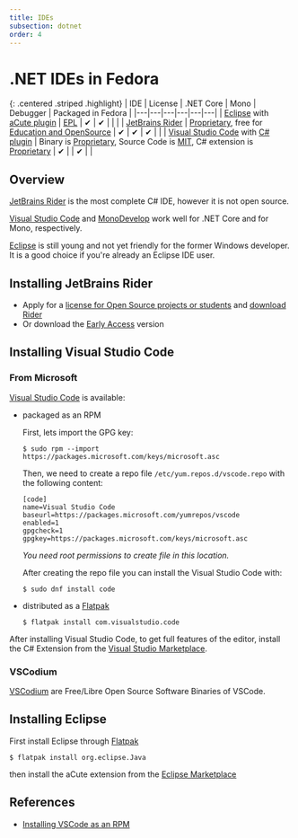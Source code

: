 ```yaml
---
title: IDEs
subsection: dotnet
order: 4
---
```


# .NET IDEs in Fedora

{: .centered .striped .highlight}
| IDE | License | .NET Core | Mono | Debugger | Packaged in Fedora |
|---|---|---|---|---|---|
| [Eclipse](/tools/eclipse/about.html) with [aCute plugin](https://marketplace.eclipse.org/content/acute-c-edition-eclipse-ide-experimental) | [EPL](http://www.eclipse.org/legal/epl-2.0/) | &#x2714; | &#x2714; |  |  |
| [JetBrains Rider](http://jetbrains.com/rider) | [Proprietary](https://www.jetbrains.com/store/license.html), free for [Education and OpenSource](https://www.jetbrains.com/store/#edition=discounts) | &#x2714; | &#x2714; | &#x2714; |  |
| [Visual Studio Code](https://code.visualstudio.com) with [C# plugin](https://marketplace.visualstudio.com/items?itemName=ms-vscode.csharp) | Binary is [Proprietary](https://code.visualstudio.com/License/), Source Code is [MIT](https://github.com/Microsoft/vscode/blob/master/LICENSE.txt), C# extension is [Proprietary](https://marketplace.visualstudio.com/items/ms-vscode.csharp/license) | &#x2714; |  | &#x2714; |  |

## Overview

[JetBrains Rider](#installing-jetbrains-rider) is the most complete C# IDE, however it is not open source.

[Visual Studio Code](#installing-visual-studio-code) and [MonoDevelop](#installing-monodevelop) work well for .NET Core and for Mono, respectively.

[Eclipse](#installing-eclipse) is still young and not yet friendly for the former Windows developer. It is a good choice if you're already an Eclipse IDE user.

## Installing JetBrains Rider

* Apply for a [license for Open Source projects or students](https://www.jetbrains.com/store/?fromMenu#edition=discounts) and [download Rider](http://jetbrains.com/rider)
* Or download the [Early Access](https://www.jetbrains.com/rider/eap) version

## Installing Visual Studio Code

### From Microsoft
[Visual Studio Code](https://code.visualstudio.com) is available:
  * packaged as an RPM

    First, lets import the GPG key:
    ```console
    $ sudo rpm --import https://packages.microsoft.com/keys/microsoft.asc
    ```
    
    Then, we need to create a repo file `/etc/yum.repos.d/vscode.repo` with the following content:
    ```
    [code]
    name=Visual Studio Code
    baseurl=https://packages.microsoft.com/yumrepos/vscode
    enabled=1
    gpgcheck=1
    gpgkey=https://packages.microsoft.com/keys/microsoft.asc
    ```
    _You need root permissions to create file in this location._

    After creating the repo file you can install the Visual Studio Code with:
    ```console
    $ sudo dnf install code
    ```

  * distributed as a [Flatpak](/deployment/flatpak/about.html)
    ```console
    $ flatpak install com.visualstudio.code
    ```

After installing Visual Studio Code, to get full features of the editor, install the C# Extension from the [Visual Studio Marketplace](https://marketplace.visualstudio.com/items?itemName=ms-vscode.csharp).

### VSCodium

[VSCodium](https://vscodium.com/) are Free/Libre Open Source Software Binaries of VSCode.


## Installing Eclipse

First install Eclipse through [Flatpak](/deployment/flatpak/about.html)
```
$ flatpak install org.eclipse.Java
```
then install the aCute extension from the [Eclipse Marketplace](https://marketplace.eclipse.org/content/acute-c-edition-eclipse-ide-experimental)


## References

* [Installing VSCode as an RPM](https://code.visualstudio.com/docs/setup/linux#_rhel-fedora-and-centos-based-distributions)
